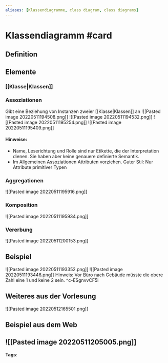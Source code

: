 ```yaml
---
aliases: [Klassendiagramme, class diagram, class diagrams]
---
```


# Klassendiagramm #card
## Definition
## Elemente
### [[Klasse|Klassen]]
### Assoziationen
Gibt eine Beziehung von Instanzen zweier [[Klasse|Klassen]] an
![[Pasted image 20220511194508.png]]
![[Pasted image 20220511194532.png]]
![[Pasted image 20220511195254.png]]
![[Pasted image 20220511195409.png]]
#### Hinweise: 
- Name, Leserichtung und Rolle sind nur Etikette, die der Interpretation dienen. Sie haben aber keine genauere definierte Semantik. 
- Im Allgemeinen Assoziationen Attributen vorziehen. Guter Stil: Nur Attribute primitiver Typen
### Aggregationen
![[Pasted image 20220511195916.png]]
### Komposition
![[Pasted image 20220511195934.png]]
### Vererbung
![[Pasted image 20220511200153.png]]
## Beispiel
![[Pasted image 20220511193352.png]]
![[Pasted image 20220511193446.png]]
Hinweis: Vor Büro nach Gebäude müsste die obere Zahl eine 1 und keine 2 sein.
^c-ESgnvvCF5i
## Weiteres aus der Vorlesung
![[Pasted image 20220512165501.png]]
## Beispiel aus dem Web
![[Pasted image 20220511205005.png]]
---
**Tags**: 